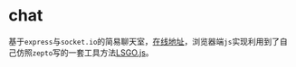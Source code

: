 # chat
基于`express`与`socket.io`的简易聊天室，[在线地址][1]，浏览器端`js`实现利用到了自己仿照`zepto`写的一套工具方法[LSGO.js][2]。


  [1]: http://www.zp1996.top:6323/
  [2]: https://github.com/zp1996/LSGO.js
